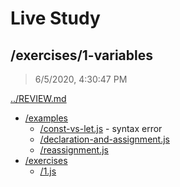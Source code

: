 # Live Study 

## /exercises/1-variables

> 6/5/2020, 4:30:47 PM 

[../REVIEW.md](../REVIEW.md)

- [/examples](./examples/REVIEW.md)
  - [/const-vs-let.js](./examples/REVIEW.md#const-vs-letjs) - syntax error
  - [/declaration-and-assignment.js](./examples/REVIEW.md#declaration-and-assignmentjs) 
  - [/reassignment.js](./examples/REVIEW.md#reassignmentjs) 
- [/exercises](./exercises/REVIEW.md)
  - [/1.js](./exercises/REVIEW.md#1js) 

